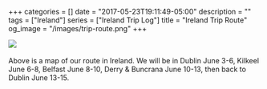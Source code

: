 +++
categories = []
date = "2017-05-23T19:11:49-05:00"
description = ""
tags = ["Ireland"]
series = ["Ireland Trip Log"]
title = "Ireland Trip Route"
og_image = "/images/trip-route.png"
+++

<img src="/images/trip-route.png" class="img-responsive">
<br>
<br>
Above is a map of our route in Ireland. We will be in Dublin June 3-6, Kilkeel June 6-8, Belfast June 8-10, Derry & Buncrana June 10-13, then back to Dublin June 13-15.
